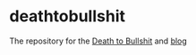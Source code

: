 # deathtobullshit
The repository for the [Death to Bullshit](http://deathtobullshit.com/) and [blog](http://blog.deathtobullshit.com/)
